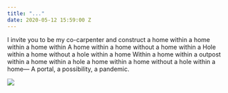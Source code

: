 ```yaml
---
title: "..."
date: 2020-05-12 15:59:00 Z
---
```


I invite you to be my co-carpenter and construct
a home within a home within a home within
A home within a home without a home within a
Hole within a home without a hole within a home
Within a home within a outpost within a home within a hole
a home within a home without a hole within a home—
A portal, a possibility, a pandemic.

<img src="../uploads/wdwy3.jpg"/> 
